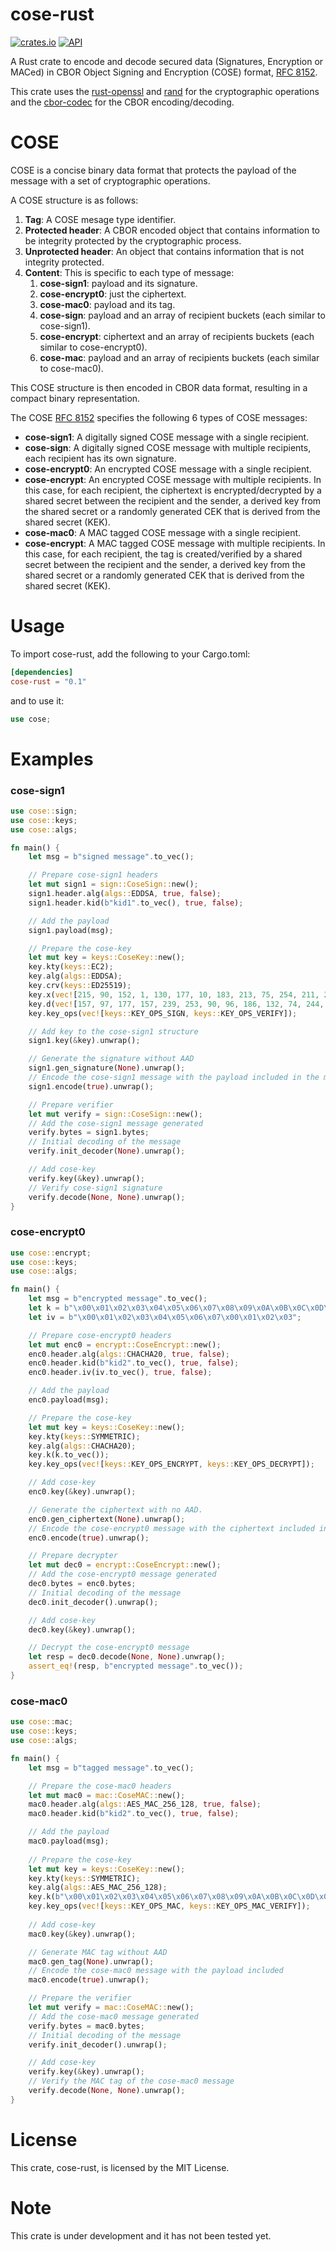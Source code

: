 # cose-rust

[![crates.io](https://img.shields.io/crates/v/cose-rust.svg)](https://crates.io/crates/cose-rust) [![API](https://docs.rs/cose-rust/badge.svg)](https://docs.rs/cose-rust)

A Rust crate to encode and decode secured data (Signatures, Encryption or MACed) in CBOR Object Signing and Encryption (COSE) format, [RFC 8152](https://tools.ietf.org/html/rfc8152).

This crate uses the [rust-openssl](https://github.com/sfackler/rust-openssl) and [rand](https://github.com/rust-random/rand) for the cryptographic operations and the [cbor-codec](https://gitlab.com/twittner/cbor-codec) for the CBOR encoding/decoding.

# COSE 

COSE is a concise binary data format that protects the payload of the message with a set of cryptographic operations.

A COSE structure is as follows:
 1. **Tag**: A COSE mesage type identifier.
 2. **Protected header**: A CBOR encoded object that contains information to be integrity protected by the cryptographic process.  
 3. **Unprotected header**: An object that contains information that is not integrity protected. 
 4. **Content**: This is specific to each type of message:
    1. **cose-sign1**: payload and its signature. 
    3. **cose-encrypt0**: just the ciphertext.
    2. **cose-mac0**: payload and its tag. 
    4. **cose-sign**: payload and an array of recipient buckets (each similar to cose-sign1).
    5. **cose-encrypt**: ciphertext and an array of recipients buckets (each similar to cose-encrypt0).
    6. **cose-mac**: payload and an array of recipients buckets (each similar to cose-mac0).

This COSE structure is then encoded in CBOR data format, resulting in a compact binary representation.

The COSE [RFC 8152](https://tools.ietf.org/html/rfc8152) specifies the following 6 types of COSE messages:

- **cose-sign1**: A digitally signed COSE message with a single recipient.
- **cose-sign**: A digitally signed COSE message with multiple recipients, each recipient has its own signature.
- **cose-encrypt0**: An encrypted COSE message with a single recipient.
- **cose-encrypt**: An encrypted COSE message with multiple recipients. In this case, for each recipient, the ciphertext is encrypted/decrypted by a shared secret between the recipient and the sender, a derived key from the shared secret or a randomly generated CEK that is derived from the shared secret (KEK).
- **cose-mac0**: A MAC tagged COSE message with a single recipient.
- **cose-encrypt**: A MAC tagged COSE message with multiple recipients. In this case, for each recipient, the tag is created/verified by a shared secret between the recipient and the sender, a derived key from the shared secret or a randomly generated CEK that is derived from the shared secret (KEK).

# Usage

To import cose-rust, add the following to your Cargo.toml:

```toml
[dependencies]
cose-rust = "0.1"
```

and to use it:

```rust
use cose;
```

# Examples

### cose-sign1

```rust
use cose::sign;
use cose::keys;
use cose::algs;

fn main() {
    let msg = b"signed message".to_vec();

    // Prepare cose-sign1 headers
    let mut sign1 = sign::CoseSign::new();
    sign1.header.alg(algs::EDDSA, true, false);
    sign1.header.kid(b"kid1".to_vec(), true, false);

    // Add the payload
    sign1.payload(msg);

    // Prepare the cose-key
    let mut key = keys::CoseKey::new();
    key.kty(keys::EC2);
    key.alg(algs::EDDSA);
    key.crv(keys::ED25519);
    key.x(vec![215, 90, 152, 1, 130, 177, 10, 183, 213, 75, 254, 211, 201, 100, 7, 58, 14, 225, 114, 243, 218, 166, 35, 37, 175, 2, 26, 104, 247, 7, 81, 26]);
    key.d(vec![157, 97, 177, 157, 239, 253, 90, 96, 186, 132, 74, 244, 146, 236, 44, 196, 68, 73, 197, 105, 123, 50, 105, 25, 112, 59, 172, 3, 28, 174, 127, 96]);
    key.key_ops(vec![keys::KEY_OPS_SIGN, keys::KEY_OPS_VERIFY]);

    // Add key to the cose-sign1 structure
    sign1.key(&key).unwrap();

    // Generate the signature without AAD
    sign1.gen_signature(None).unwrap();
    // Encode the cose-sign1 message with the payload included in the message
    sign1.encode(true).unwrap();

    // Prepare verifier
    let mut verify = sign::CoseSign::new();
    // Add the cose-sign1 message generated
    verify.bytes = sign1.bytes;
    // Initial decoding of the message
    verify.init_decoder(None).unwrap();

    // Add cose-key
    verify.key(&key).unwrap();
    // Verify cose-sign1 signature
    verify.decode(None, None).unwrap();
}
```

### cose-encrypt0

```rust
use cose::encrypt;
use cose::keys;
use cose::algs;

fn main() {
    let msg = b"encrypted message".to_vec();
    let k = b"\x00\x01\x02\x03\x04\x05\x06\x07\x08\x09\x0A\x0B\x0C\x0D\x0E\x0F\x00\x01\x02\x03\x04\x05\x06\x07\x08\x09\x0A\x0B\x0C\x0D\x0E\x0F";
    let iv = b"\x00\x01\x02\x03\x04\x05\x06\x07\x00\x01\x02\x03";

    // Prepare cose-encrypt0 headers
    let mut enc0 = encrypt::CoseEncrypt::new();
    enc0.header.alg(algs::CHACHA20, true, false);
    enc0.header.kid(b"kid2".to_vec(), true, false);
    enc0.header.iv(iv.to_vec(), true, false);

    // Add the payload
    enc0.payload(msg);

    // Prepare the cose-key
    let mut key = keys::CoseKey::new();
    key.kty(keys::SYMMETRIC);
    key.alg(algs::CHACHA20);
    key.k(k.to_vec());
    key.key_ops(vec![keys::KEY_OPS_ENCRYPT, keys::KEY_OPS_DECRYPT]);

    // Add cose-key
    enc0.key(&key).unwrap();

    // Generate the ciphertext with no AAD.
    enc0.gen_ciphertext(None).unwrap();
    // Encode the cose-encrypt0 message with the ciphertext included in the message
    enc0.encode(true).unwrap();

    // Prepare decrypter
    let mut dec0 = encrypt::CoseEncrypt::new();
    // Add the cose-encrypt0 message generated
    dec0.bytes = enc0.bytes;
    // Initial decoding of the message
    dec0.init_decoder().unwrap();

    // Add cose-key
    dec0.key(&key).unwrap();

    // Decrypt the cose-encrypt0 message
    let resp = dec0.decode(None, None).unwrap();
    assert_eq!(resp, b"encrypted message".to_vec());
}

```

### cose-mac0

```rust
use cose::mac;
use cose::keys;
use cose::algs;

fn main() {
    let msg = b"tagged message".to_vec();

    // Prepare the cose-mac0 headers
    let mut mac0 = mac::CoseMAC::new();
    mac0.header.alg(algs::AES_MAC_256_128, true, false);
    mac0.header.kid(b"kid2".to_vec(), true, false);

    // Add the payload
    mac0.payload(msg);
     
    // Prepare the cose-key
    let mut key = keys::CoseKey::new();
    key.kty(keys::SYMMETRIC);
    key.alg(algs::AES_MAC_256_128);
    key.k(b"\x00\x01\x02\x03\x04\x05\x06\x07\x08\x09\x0A\x0B\x0C\x0D\x0E\x0F\x00\x01\x02\x03\x04\x05\x06\x07\x08\x09\x0A\x0B\x0C\x0D\x0E\x0F".to_vec());
    key.key_ops(vec![keys::KEY_OPS_MAC, keys::KEY_OPS_MAC_VERIFY]);
    
    // Add cose-key
    mac0.key(&key).unwrap();

    // Generate MAC tag without AAD
    mac0.gen_tag(None).unwrap();
    // Encode the cose-mac0 message with the payload included
    mac0.encode(true).unwrap();

    // Prepare the verifier
    let mut verify = mac::CoseMAC::new();
    // Add the cose-mac0 message generated
    verify.bytes = mac0.bytes;
    // Initial decoding of the message
    verify.init_decoder().unwrap();

    // Add cose-key
    verify.key(&key).unwrap();
    // Verify the MAC tag of the cose-mac0 message
    verify.decode(None, None).unwrap();
}
```

# License

This crate, cose-rust, is licensed by the MIT License.

# Note

This crate is under development and it has not been tested yet.
